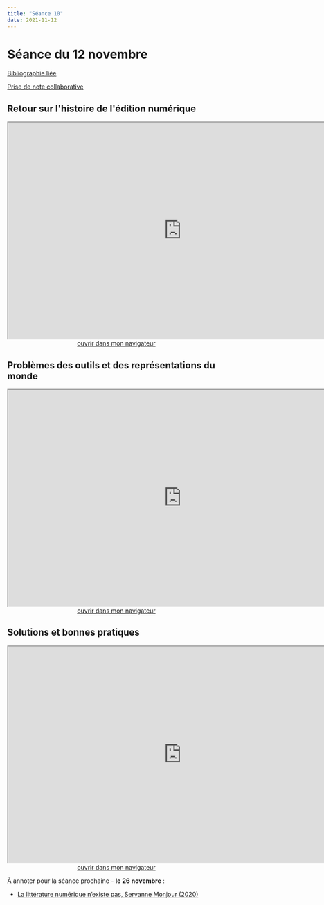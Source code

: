 ```yaml
--- 
title: "Séance 10"
date: 2021-11-12
---
```


# Séance du 12 novembre

[Bibliographie liée](https://www.zotero.org/groups/4276254/fra3826-a2021/collections/QKQ54RAF)

[Prise de note collaborative](https://demo.hedgedoc.org/hwhlQC86SD2VwuTvJjdmwQ#)

## Retour sur l'histoire de l'édition numérique

<iframe src="https://mmellet.github.io/fra3826_2021/slides/Seance-10-1.html" title="description"  height="500" width="800" allowfullscreen="allowfullscreen"></iframe>

<div style="text-align:center">
<a href="https://mmellet.github.io/fra3826_2021/slides/Seance-10-1.html" target="_blank">ouvrir dans mon navigateur</a>
</div>

## Problèmes des outils et des représentations du monde

<iframe src="https://mmellet.github.io/fra3826_2021/slides/Seance-10-2.html" title="description" height="500" width="800" ></iframe>

<div style="text-align:center">
<a href="https://mmellet.github.io/fra3826_2021/slides/Seance-10-2.html" target="_blank">ouvrir dans mon navigateur</a>
</div>


## Solutions et bonnes pratiques

<iframe src="https://mmellet.github.io/fra3826_2021/slides/Seance-10-3.html" title="description" height="500" width="800" ></iframe>

<div style="text-align:center">
<a href="https://mmellet.github.io/fra3826_2021/slides/Seance-10-3.html" target="_blank">ouvrir dans mon navigateur</a>
</div>



À annoter pour la séance prochaine - **le 26 novembre** : 

- <a href="https://via.hypothes.is/https://www.cairn.info/revue-communication-et-langages-2020-3-page-5.htm?contenu=article" target="blank">La littérature numérique n’existe pas, Servanne Monjour (2020)</a>

